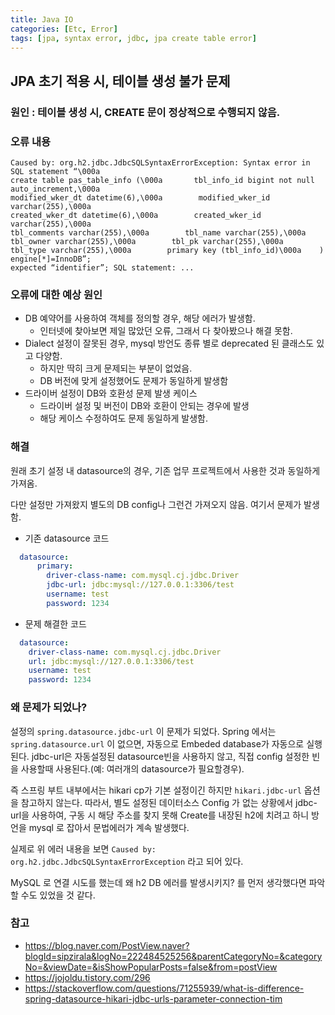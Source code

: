 ```yaml
---
title: Java IO
categories: [Etc, Error]
tags: [jpa, syntax error, jdbc, jpa create table error]
---
```


## JPA 초기 적용 시, 테이블 생성 불가 문제

### 원인 : 테이블 생성 시, CREATE 문이 정상적으로 수행되지 않음.

### 오류 내용

```
Caused by: org.h2.jdbc.JdbcSQLSyntaxErrorException: Syntax error in SQL statement “\000a    
create table pas_table_info (\000a       tbl_info_id bigint not null auto_increment,\000a        
modified_wker_dt datetime(6),\000a        modified_wker_id varchar(255),\000a        
created_wker_dt datetime(6),\000a        created_wker_id varchar(255),\000a        
tbl_comments varchar(255),\000a        tbl_name varchar(255),\000a        
tbl_owner varchar(255),\000a        tbl_pk varchar(255),\000a        
tbl_type varchar(255),\000a        primary key (tbl_info_id)\000a    ) engine[*]=InnoDB”; 
expected “identifier”; SQL statement: ...
```

### 오류에 대한 예상 원인

- DB 예약어를 사용하여 객체를 정의할 경우, 해당 에러가 발생함.
  - 인터넷에 찾아보면 제일 많았던 오류, 그래서 다 찾아봤으나 해결 못함.
- Dialect 설정이 잘못된 경우, mysql 방언도 종류 별로 deprecated 된 클래스도 있고 다양함.
  - 하지만 딱히 크게 문제되는 부분이 없었음.
  - DB 버전에 맞게 설정했어도 문제가 동일하게 발생함
- 드라이버 설정이 DB와 호환성 문제 발생 케이스
  - 드라이버 설정 및 버전이 DB와 호환이 안되는 경우에 발생
  - 해당 케이스 수정하여도 문제 동일하게 발생함.

### 해결

원래 초기 설정 내 datasource의 경우, 기존 업무 프로젝트에서 사용한 것과 동일하게 가져옴.

다만 설정만 가져왔지 별도의 DB config나 그런건 가져오지 않음. 여기서 문제가 발생함.

- 기존 datasource 코드   

```yaml
  datasource:    
      primary:      
        driver-class-name: com.mysql.cj.jdbc.Driver      
        jdbc-url: jdbc:mysql://127.0.0.1:3306/test      
        username: test      
        password: 1234
```

- 문제 해결한 코드   

```yaml 
  datasource:      
    driver-class-name: com.mysql.cj.jdbc.Driver      
    url: jdbc:mysql://127.0.0.1:3306/test      
    username: test      
    password: 1234
```
      
### 왜 문제가 되었나?

설정의 `spring.datasource.jdbc-url` 이 문제가 되었다. Spring 에서는 `spring.datasource.url` 이 없으면, 
자동으로 Embeded database가 자동으로 실행된다. jdbc-url은 자동설정된 datasource빈을 사용하지 않고, 
직접 config 설정한 빈을 사용할때 사용된다.(예: 여러개의 datasource가 필요할경우). 

즉 스프링 부트 내부에서는 hikari cp가 기본 설정이긴 하지만 `hikari.jdbc-url` 옵션을 참고하지 않는다.
따라서, 별도 설정된 데이터소스 Config 가 없는 상황에서 jdbc-url을 사용하여, 구동 시 해당 주소를 찾지 못해 
Create를 내장된 h2에 치려고 하니 방언을 mysql 로 잡아서 문법에러가 계속 발생했다.

실제로 위 에러 내용을 보면 `Caused by: org.h2.jdbc.JdbcSQLSyntaxErrorException` 라고 되어 있다.

MySQL 로 연결 시도를 했는데 왜 h2 DB 에러를 발생시키지? 를 먼저 생각했다면 파악할 수도 있었을 것 같다.


### 참고
- https://blog.naver.com/PostView.naver?blogId=sipzirala&logNo=222484525256&parentCategoryNo=&categoryNo=&viewDate=&isShowPopularPosts=false&from=postView
- https://jojoldu.tistory.com/296
- https://stackoverflow.com/questions/71255939/what-is-difference-spring-datasource-hikari-jdbc-urls-parameter-connection-tim

